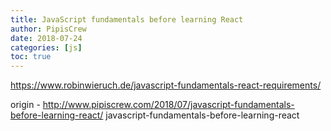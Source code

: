 ```yaml
---
title: JavaScript fundamentals before learning React
author: PipisCrew
date: 2018-07-24
categories: [js]
toc: true
---
```


https://www.robinwieruch.de/javascript-fundamentals-react-requirements/

origin - http://www.pipiscrew.com/2018/07/javascript-fundamentals-before-learning-react/ javascript-fundamentals-before-learning-react